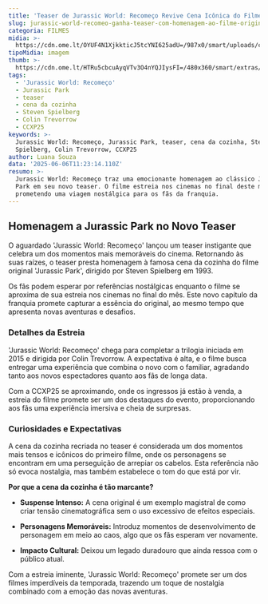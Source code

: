 ```yaml
---
title: 'Teaser de Jurassic World: Recomeço Revive Cena Icônica do Filme Original'
slug: jurassic-world-recomeo-ganha-teaser-com-homenagem-ao-filme-original
categoria: FILMES
midia: >-
  https://cdn.ome.lt/OYUF4N1XjkkticJ5tcYNI625adU=/987x0/smart/uploads/conteudo/fotos/Screenshot_2025-06-05_at_19.37.32.png
tipoMidia: imagem
thumb: >-
  https://cdn.ome.lt/HTRu5cbcuAyqVTv3O4nYQJIysFI=/480x360/smart/extras/conteudos/Screenshot_2025-06-05_at_19.37.32.png
tags:
  - 'Jurassic World: Recomeço'
  - Jurassic Park
  - teaser
  - cena da cozinha
  - Steven Spielberg
  - Colin Trevorrow
  - CCXP25
keywords: >-
  Jurassic World: Recomeço, Jurassic Park, teaser, cena da cozinha, Steven
  Spielberg, Colin Trevorrow, CCXP25
author: Luana Souza
data: '2025-06-06T11:23:14.110Z'
resumo: >-
  Jurassic World: Recomeço traz uma emocionante homenagem ao clássico Jurassic
  Park em seu novo teaser. O filme estreia nos cinemas no final deste mês,
  prometendo uma viagem nostálgica para os fãs da franquia.
---
```


## Homenagem a Jurassic Park no Novo Teaser

<blockquote class="twitter-tweet"><a href="https://twitter.com/user/status/1930814240371130649"></a></blockquote>

O aguardado 'Jurassic World: Recomeço' lançou um teaser instigante que celebra um dos momentos mais memoráveis do cinema. Retornando às suas raízes, o teaser presta homenagem à famosa cena da cozinha do filme original 'Jurassic Park', dirigido por Steven Spielberg em 1993.

Os fãs podem esperar por referências nostálgicas enquanto o filme se aproxima de sua estreia nos cinemas no final do mês. Este novo capítulo da franquia promete capturar a essência do original, ao mesmo tempo que apresenta novas aventuras e desafios.

### Detalhes da Estreia

'Jurassic World: Recomeço' chega para completar a trilogia iniciada em 2015 e dirigida por Colin Trevorrow. A expectativa é alta, e o filme busca entregar uma experiência que combina o novo com o familiar, agradando tanto aos novos espectadores quanto aos fãs de longa data.

Com a CCXP25 se aproximando, onde os ingressos já estão à venda, a estreia do filme promete ser um dos destaques do evento, proporcionando aos fãs uma experiência imersiva e cheia de surpresas.

### Curiosidades e Expectativas

A cena da cozinha recriada no teaser é considerada um dos momentos mais tensos e icônicos do primeiro filme, onde os personagens se encontram em uma perseguição de arrepiar os cabelos. Esta referência não só evoca nostalgia, mas também estabelece o tom do que está por vir.

**Por que a cena da cozinha é tão marcante?**

- **Suspense Intenso:** A cena original é um exemplo magistral de como criar tensão cinematográfica sem o uso excessivo de efeitos especiais.

- **Personagens Memoráveis:** Introduz momentos de desenvolvimento de personagem em meio ao caos, algo que os fãs esperam ver novamente.

- **Impacto Cultural:** Deixou um legado duradouro que ainda ressoa com o público atual.

Com a estreia iminente, 'Jurassic World: Recomeço' promete ser um dos filmes imperdíveis da temporada, trazendo um toque de nostalgia combinado com a emoção das novas aventuras.

